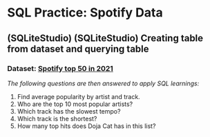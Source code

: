 # SQL Practice: Spotify Data
## (SQLiteStudio) (SQLiteStudio) Creating table from dataset and querying table
### Dataset: [Spotify top 50 in 2021](https://www.kaggle.com/datasets/equinxx/spotify-top-50-songs-in-2021?select=spotify_top50_2021.csv)

*The following questions are then answered to apply SQL learnings:*
1. Find average popularity by artist and track.
2. Who are the top 10 most popular artists?
3. Which track has the slowest tempo?
4. Which track is the shortest?
5. How many top hits does Doja Cat has in this list?
